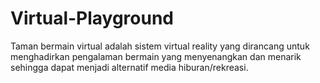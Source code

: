 # Virtual-Playground
Taman bermain virtual adalah sistem virtual reality yang dirancang untuk menghadirkan pengalaman bermain yang menyenangkan dan menarik sehingga dapat menjadi alternatif media hiburan/rekreasi.
